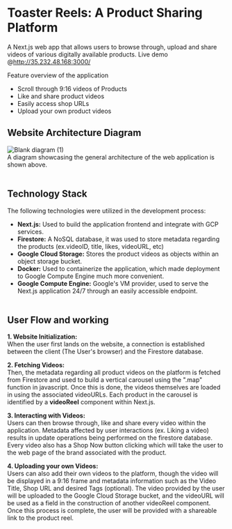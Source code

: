 # Toaster Reels: A Product Sharing Platform
A Next.js web app that allows users to browse through, upload and share videos of various digitally available products.
Live demo @http://35.232.48.168:3000/

Feature overview of the application
- Scroll through 9:16 videos of Products
- Like and share product videos
- Easily access shop URLs
- Upload your own product videos

## Website Architecture Diagram
![Blank diagram (1)](https://github.com/user-attachments/assets/c3ee5106-923f-484d-be90-5b2115b643ae)
<br/>
A diagram showcasing the general architecture of the web application is shown above.
<br/><br/>
## Technology Stack
The following technologies were utilized in the development process:
- <b>Next.js:</b> Used to build the application frontend and integrate with GCP services.
- <b>Firestore:</b> A NoSQL database, it was used to store metadata regarding the products (ex.videoID, title, likes, videoURL, etc)
- <b>Google Cloud Storage:</b> Stores the product videos as objects within an object storage bucket.
- <b>Docker:</b> Used to containerize the application, which made deployment to Google Compute Engine much more convenient.
- <b>Google Compute Engine:</b> Google's VM provider, used to serve the Next.js application 24/7 through an easily accessible endpoint.
<br/><br/>
## User Flow and working
<b>1. Website Initialization:</b> <br/>When the user first lands on the website, a connection is established between the client (The User's browser) and the Firestore database.

<b>2. Fetching Videos:</b> <br/>Then, the metadata regarding all product videos on the platform is fetched from Firestore and used to build a vertical carousel using the ".map" function in javascript.
Once this is done, the videos themselves are loaded in using the associated videoURLs. Each product in the carousel is identified by a <b>videoReel</b> component within Next.js.

<b>3. Interacting with Videos:</b> <br/>Users can then browse through, like and share every video within the application. Metadata affected by user interactions (ex. Liking a video) results in update operations being performed on the firestore database. Every video also has a Shop Now button clicking which will take the user to the web page of the brand associated with the product.

<b>4. Uploading your own Videos:</b> <br/>Users can also add their own videos to the platform, though the video will be displayed in a 9:16 frame and metadata information such as the Video Title, Shop URL and desired Tags (optional). The video provided by the user will be uploaded to the Google Cloud Storage bucket, and the videoURL will be used as a field in the construction of another videoReel component. Once this process is complete, the user will be provided with a shareable link to the product reel.
